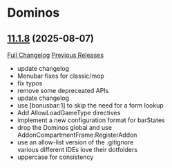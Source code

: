 # Dominos

## [11.1.8](https://github.com/tullamods/Dominos/tree/11.1.8) (2025-08-07)
[Full Changelog](https://github.com/tullamods/Dominos/compare/11.1.7...11.1.8) [Previous Releases](https://github.com/tullamods/Dominos/releases)

- update changelog  
- Menubar fixes for classic/mop  
- fix typos  
- remove some depreceated APIs  
- update changelog  
- use [bonusbar:1] to skip the need for a form lookup  
- Add AllowLoadGameType directives  
- implement a new configuration format for barStates  
- drop the Dominos global and use AddonCompartmentFrame:RegisterAddon  
- use an allow-list version of the .gitignore  
    various different IDEs love their dotfolders  
- uppercase for consistency  
